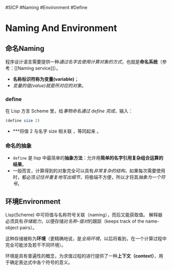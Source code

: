#SICP #Naming #Environment #Define
# Naming And Environment
## 命名Naming
程序设计语言需要提供一种*通过名字去使用计算对象的方式*，也就是**命名系统**（参考：[[Naming service]]）。
- **名称标识符称为变量(variable)**；
- *变量的值(value)就是所对应的对象*。

### define
在 Lisp 方言 Scheme 里，给*事物命名通过 define 完成*，输入：  
```scheme
(define size 2)  
```
- ***将值 2 与名字 size 相关联 ，等同起来 。

### 命名的抽象
- `define` 是 lisp 中最简单的**抽象方法**：允许用**简单的名字引用复杂组合运算的结果**。
- 一般而言，计算得到的对象完全可以具有*非常复杂的结构*，如果每次需要使用时，都必须*记住并重复地写出细节*，将极端不方便，所以才将其*抽象为一个符号*。

## 环境Environment
Lisp(Scheme) 中可将值与名称符号关联（naming），而后又能获取值。
解释器必须具有*存储能力*，以便存储对*名称-值对*的跟踪（keeps track of the name-object pairs）。

这种存储被称为**环境**（更精确地说，是*全局环境*，以后将看到，在一个计算过程中完全可能涉及若干不同环境）。

环境是具有普遍性的概念，为求值过程的进行提供了一种**上下文（context）**，用于确定表达式中各个符号的意义。
